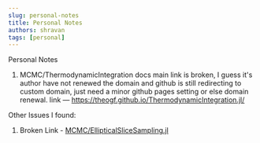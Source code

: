```yaml
---
slug: personal-notes
title: Personal Notes
authors: shravan
tags: [personal]
---
```


Personal Notes
<!-- truncate -->

1. MCMC/ThermodynamicIntegration docs main link is broken, I guess it's author have not renewed the domain and github is still redirecting to custom domain, just need a minor github pages setting or else domain renewal.
link — https://theogf.github.io/ThermodynamicIntegration.jl/

Other Issues I found:
1. Broken Link - [MCMC/EllipticalSliceSampling.jl](https://github.com/TuringLang/EllipticalSliceSampling.jl/blob/d8e58035bac96eca140554cee6e2685d9f90a748/docs/src/index.md?plain=1#L21C46-L21C104)